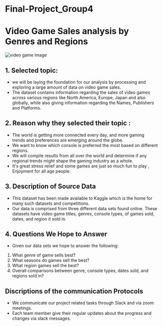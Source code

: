 
# Final-Project_Group4


# Video Game Sales analysis by Genres and Regions

![video game image](https://user-images.githubusercontent.com/96400887/189534618-4388068a-6e40-4902-b8b0-2374a65f5dd2.jpg)


 ## 1. Selected topic:
 
- we will be laying the foundation for our analysis by processing and exploring a large amount of data on video game sales.
- The dataset contains information regarding the sales of video games across various regions like North America, Europe, Japan and also globally, while also giving information regarding the Names, Publishers and Platforms. 


## 2. Reason why they selected their topic :

- The world is getting more connected every day, and more gaming trends and preferences are emerging around the globe. 
- We want to know which console is preferred the most based on different regions. 
- We will compile results from all over the world and determine if any regional trends might shape the gaming industry as a whole.
- It's great stress relief and some games are just so much fun to play , Enjoyment for all age people.

 ## 3. Description of Source Data
 
 - This dataset has been made available to Kaggle which is the home for many such datasets and competitions.
 - Our data is comprised from three different data sets found online. These datasets have video game titles, genres, console types, of games sold, dates, and region it   sold in.

## 4. Questions We Hope to Answer
- Given our data sets we hope to answer the following:

 1. What genre of game sells best?
 2. What seasons do games sell the best?
 3. What region games sell the best?
 4. Overall comparisons between genre, console types, dates sold, and regions sold in?

## Discriptions of the communication Protocols

- We communicate our project related tasks through Slack and via zoom meetings.
- Each team member give their regular updates about the progress and changes via slack messages.

 

